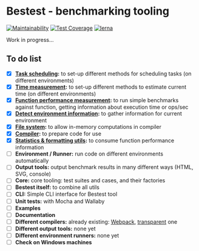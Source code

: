 # Bestest - benchmarking tooling

[![Maintainability](https://api.codeclimate.com/v1/badges/0d074d953394b18ecae9/maintainability)](https://codeclimate.com/github/rangoo94/bestest/maintainability)
[![Test Coverage](https://api.codeclimate.com/v1/badges/0d074d953394b18ecae9/test_coverage)](https://codeclimate.com/github/rangoo94/bestest/test_coverage)
[![lerna](https://img.shields.io/badge/maintained%20with-lerna-cc00ff.svg)](https://lerna.js.org/)

Work in progress...

## To do list

- [x] **[Task scheduling](packages/task-schedulement):** to set-up different methods for scheduling tasks (on different environments)
- [x] **[Time measurement](packages/time-measurement):** to set-up different methods to estimate current time (on different environments)
- [x] **[Function performance measurement](packages/execution):** to run simple benchmarks against function, getting information about execution time or ops/sec
- [x] **[Detect environment information](packages/detect-environment):** to gather information for current environment
- [x] **[File system](packages/fs):** to allow in-memory computations in compiler
- [x] **[Compiler](packages/compiler):** to prepare code for use
- [x] **[Statistics & formatting utils](packages/math):** to consume function performance information
- [ ] **Environment / Runner:** run code on different environments automatically
- [ ] **Output tools:** output benchmark results in many different ways (HTML, SVG, console)
- [ ] **Core:** core tooling: test suites and cases, and their factories
- [ ] **Bestest itself:** to combine all utils 
- [ ] **CLI:** Simple CLI interface for Bestest tool
- [ ] **Unit tests:** with Mocha and Wallaby
- [ ] **Examples**
- [ ] **Documentation**
- [ ] **Different compilers:** already existing: [Webpack](packages/compiler-webpack), [transparent](packages/compiler-none) one
- [ ] **Different output tools:** none yet
- [ ] **Different environment runners:** none yet
- [ ] **Check on Windows machines**
